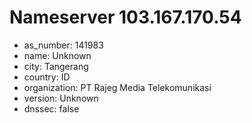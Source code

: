 # Nameserver 103.167.170.54

* as_number: 141983
* name: Unknown
* city: Tangerang
* country: ID
* organization: PT Rajeg Media Telekomunikasi
* version: Unknown
* dnssec: false
